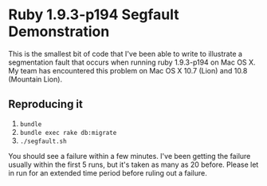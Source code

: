 # Ruby 1.9.3-p194 Segfault Demonstration

This is the smallest bit of code that I've been able to write to illustrate a segmentation fault that occurs when running ruby 1.9.3-p194 on Mac OS X. My team has encountered this problem on Mac OS X 10.7 (Lion) and 10.8 (Mountain Lion).

## Reproducing it

1. `bundle`
2. `bundle exec rake db:migrate`
3. `./segfault.sh`

You should see a failure within a few minutes. I've been getting the failure usually within the first 5 runs, but it's taken as many as 20 before. Please let in run for an extended time period before ruling out a failure.
